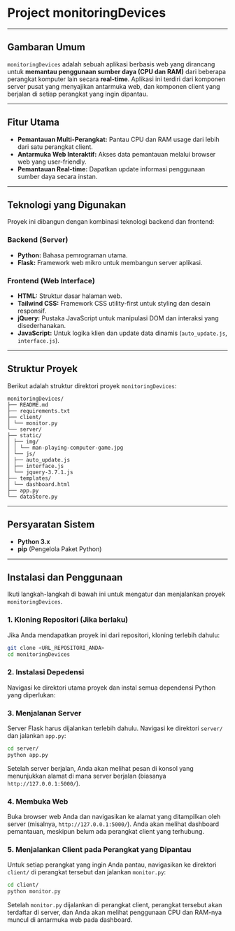 # Project monitoringDevices

---

## Gambaran Umum

`monitoringDevices` adalah sebuah aplikasi berbasis web yang dirancang untuk **memantau penggunaan sumber daya (CPU dan RAM)** dari beberapa perangkat komputer lain secara **real-time**. Aplikasi ini terdiri dari komponen server pusat yang menyajikan antarmuka web, dan komponen client yang berjalan di setiap perangkat yang ingin dipantau.

---

## Fitur Utama

- **Pemantauan Multi-Perangkat:** Pantau CPU dan RAM usage dari lebih dari satu perangkat client.
- **Antarmuka Web Interaktif:** Akses data pemantauan melalui browser web yang user-friendly.
- **Pemantauan Real-time:** Dapatkan update informasi penggunaan sumber daya secara instan.

---

## Teknologi yang Digunakan

Proyek ini dibangun dengan kombinasi teknologi backend dan frontend:

### Backend (Server)

- **Python:** Bahasa pemrograman utama.
- **Flask:** Framework web mikro untuk membangun server aplikasi.

### Frontend (Web Interface)

- **HTML:** Struktur dasar halaman web.
- **Tailwind CSS:** Framework CSS utility-first untuk styling dan desain responsif.
- **jQuery:** Pustaka JavaScript untuk manipulasi DOM dan interaksi yang disederhanakan.
- **JavaScript:** Untuk logika klien dan update data dinamis (`auto_update.js`, `interface.js`).

---

## Struktur Proyek

Berikut adalah struktur direktori proyek `monitoringDevices`:

```
monitoringDevices/
├── README.md
├── requirements.txt
├── client/
│ └── monitor.py
└── server/
├── static/
│ ├── img/
│ │ └── man-playing-computer-game.jpg
│ └── js/
│ ├── auto_update.js
│ ├── interface.js
│ └── jquery-3.7.1.js
├── templates/
│ └── dashboard.html
├── app.py
└── dataStore.py
```

---

## Persyaratan Sistem

- **Python 3.x**
- **pip** (Pengelola Paket Python)

---

## Instalasi dan Penggunaan

Ikuti langkah-langkah di bawah ini untuk mengatur dan menjalankan proyek `monitoringDevices`.

### 1. Kloning Repositori (Jika berlaku)

Jika Anda mendapatkan proyek ini dari repositori, kloning terlebih dahulu:

```bash
git clone <URL_REPOSITORI_ANDA>
cd monitoringDevices
```

### 2. Instalasi Depedensi

Navigasi ke direktori utama proyek dan instal semua dependensi Python yang diperlukan:

### 3. Menjalanan Server

Server Flask harus dijalankan terlebih dahulu. Navigasi ke direktori `server/` dan jalankan `app.py`:

```bash
cd server/
python app.py
```

Setelah server berjalan, Anda akan melihat pesan di konsol yang menunjukkan alamat di mana server berjalan (biasanya `http://127.0.0.1:5000/`).

### 4. Membuka Web

Buka browser web Anda dan navigasikan ke alamat yang ditampilkan oleh server (misalnya, `http://127.0.0.1:5000/`). Anda akan melihat dashboard pemantauan, meskipun belum ada perangkat client yang terhubung.

### 5. Menjalankan Client pada Perangkat yang Dipantau

Untuk setiap perangkat yang ingin Anda pantau, navigasikan ke direktori `client/` di perangkat tersebut dan jalankan `monitor.py`:

```bash
cd client/
python monitor.py
```

Setelah `monitor.py` dijalankan di perangkat client, perangkat tersebut akan terdaftar di server, dan Anda akan melihat penggunaan CPU dan RAM-nya muncul di antarmuka web pada dashboard.
